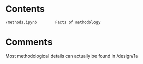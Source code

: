 # Contents
    /methods.ipynb        Facts of methodology

# Comments
Most methodological details can actually be found in /design/1a
